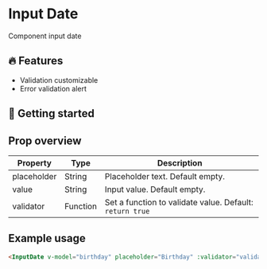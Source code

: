 # Input Date

Component input date

## 🔥 Features

- Validation customizable
- Error validation alert

## 🔎 Getting started

## Prop overview

Property     | Type      | Description
------------ | -------   | ---------------
placeholder  | String    | Placeholder text. Default empty.
value        | String    | Input value. Default empty.
validator    | Function  | Set a function to validate value. Default: `return true`

## Example usage

```html
<InputDate v-model="birthday" placeholder="Birthday" :validator="validateBirthday" />
```
